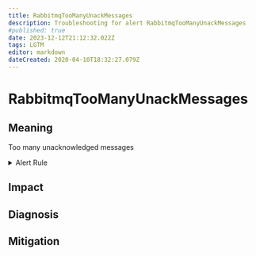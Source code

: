 ```yaml
---
title: RabbitmqTooManyUnackMessages
description: Troubleshooting for alert RabbitmqTooManyUnackMessages
#published: true
date: 2023-12-12T21:12:32.022Z
tags: LGTM
editor: markdown
dateCreated: 2020-04-10T18:32:27.079Z
---
```


# RabbitmqTooManyUnackMessages

## Meaning
[//]: # "Short paragraph that explains what the alert means"
Too many unacknowledged messages

<details>
  <summary>Alert Rule</summary>

  ```yaml
alert: RabbitmqTooManyUnackMessages
expr: sum(rabbitmq_queue_messages_unacked) BY (queue) > 1000
for: 1m
labels:
    severity: warning
annotations:
    summary: RabbitMQ too many unack messages (instance {{ $labels.instance }})
    description: |-
        Too many unacknowledged messages
          VALUE = {{ $value }}
          LABELS = {{ $labels }}
    runbook: https://github.com/srerun/prometheus-alerts/content/runbooks/RabbitmqTooManyUnackMessages

  ```
</details>


## Impact
[//]: # "What could / will happen if the alert is not addressed"



## Diagnosis
[//]: # "Steps to take to identify the cause of the problem"



## Mitigation
[//]: # "The steps necessary to resolve the alert"

